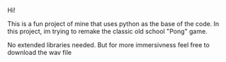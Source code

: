 Hi!

This is a fun project of mine that uses python as the base of the code. In this project, im trying to remake the classic old school "Pong" game.

No extended libraries needed. But for more immersivness feel free to download the wav file

